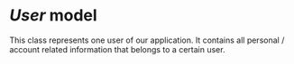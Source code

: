 # _User_ model

This class represents one user of our application. It contains all personal / account related information that belongs to a certain user.


